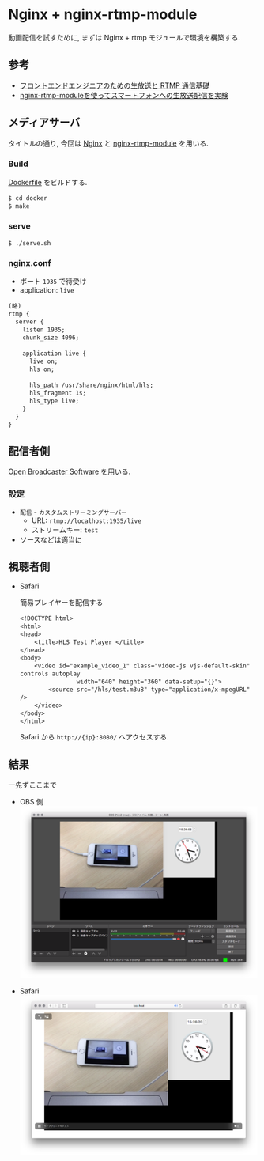 # Nginx + nginx-rtmp-module

動画配信を試すために, まずは Nginx + rtmp モジュールで環境を構築する.

## 参考
* [フロントエンドエンジニアのための生放送と RTMP 通信基礎](https://ygoto3.com/posts/live-streaming-and-rtmp-for-frontend-engineers/)
* [nginx-rtmp-moduleを使ってスマートフォンへの生放送配信を実験](https://qiita.com/oggata/items/5933e9a5ab16ece45c5f)

## メディアサーバ
タイトルの通り, 今回は [Nginx](https://nginx.org/en/) と [nginx-rtmp-module](https://github.com/arut/nginx-rtmp-module) を用いる.

### Build
[Dockerfile](docker/Dockerfile) をビルドする.

```
$ cd docker
$ make
```

### serve

```
$ ./serve.sh
```

### nginx.conf
* ポート `1935` で待受け
* application: `live`

```
(略)
rtmp {
  server {
    listen 1935;
    chunk_size 4096;

    application live {
      live on;
      hls on;

      hls_path /usr/share/nginx/html/hls;
      hls_fragment 1s;
      hls_type live;
    }
  }
}
```

## 配信者側

[Open Broadcaster Software](https://obsproject.com/ja) を用いる.

### 設定
* `配信` - `カスタムストリーミングサーバー`
  * URL: `rtmp://localhost:1935/live`
  * ストリームキー: `test`
* ソースなどは適当に

## 視聴者側
* Safari

  簡易プレイヤーを配信する
  
  ```
  <!DOCTYPE html>
  <html>
  <head>
      <title>HLS Test Player </title>
  </head>
  <body>
      <video id="example_video_1" class="video-js vjs-default-skin" controls autoplay
                  width="640" height="360" data-setup="{}">
          <source src="/hls/test.m3u8" type="application/x-mpegURL" />
      </video>
  </body>
  </html>
  ```
  Safari から `http://{ip}:8080/` へアクセスする.


## 結果

一先ずここまで

* OBS 側
![OBS](img_obs.png)

* Safari
![Safari](img_safari.png)
